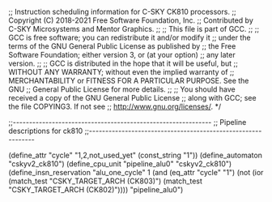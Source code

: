 ;; Instruction scheduling information for C-SKY CK810 processors.
;; Copyright (C) 2018-2021 Free Software Foundation, Inc.
;; Contributed by C-SKY Microsystems and Mentor Graphics.
;;
;; This file is part of GCC.
;;
;; GCC is free software; you can redistribute it and/or modify it
;; under the terms of the GNU General Public License as published by
;; the Free Software Foundation; either version 3, or (at your option)
;; any later version.
;;
;; GCC is distributed in the hope that it will be useful, but
;; WITHOUT ANY WARRANTY; without even the implied warranty of
;; MERCHANTABILITY or FITNESS FOR A PARTICULAR PURPOSE.  See the GNU
;; General Public License for more details.
;;
;; You should have received a copy of the GNU General Public License
;; along with GCC; see the file COPYING3.  If not see
;; <http://www.gnu.org/licenses/>.  */


;;-------------------------------------------------------------
;; Pipeline descriptions for ck810
;;-------------------------------------------------------------

(define_attr "cycle" "1,2,not_used_yet"
    (const_string "1"))
(define_automaton "cskyv2_ck810")
(define_cpu_unit "pipeline_alu0" "cskyv2_ck810")
(define_insn_reservation "alu_one_cycle" 1
    (and (eq_attr "cycle" "1")
	 (not (ior (match_test "CSKY_TARGET_ARCH (CK803)")
		   (match_test "CSKY_TARGET_ARCH (CK802)"))))
    "pipeline_alu0")
